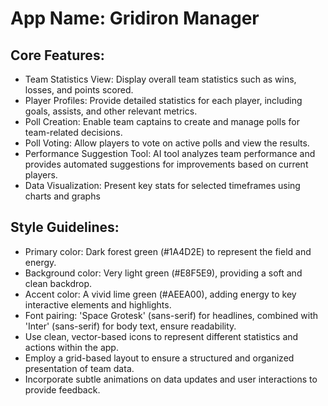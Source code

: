 # **App Name**: Gridiron Manager

## Core Features:

- Team Statistics View: Display overall team statistics such as wins, losses, and points scored.
- Player Profiles: Provide detailed statistics for each player, including goals, assists, and other relevant metrics.
- Poll Creation: Enable team captains to create and manage polls for team-related decisions.
- Poll Voting: Allow players to vote on active polls and view the results.
- Performance Suggestion Tool: AI tool analyzes team performance and provides automated suggestions for improvements based on current players.
- Data Visualization: Present key stats for selected timeframes using charts and graphs

## Style Guidelines:

- Primary color: Dark forest green (#1A4D2E) to represent the field and energy.
- Background color: Very light green (#E8F5E9), providing a soft and clean backdrop.
- Accent color: A vivid lime green (#AEEA00), adding energy to key interactive elements and highlights.
- Font pairing: 'Space Grotesk' (sans-serif) for headlines, combined with 'Inter' (sans-serif) for body text, ensure readability.
- Use clean, vector-based icons to represent different statistics and actions within the app.
- Employ a grid-based layout to ensure a structured and organized presentation of team data.
- Incorporate subtle animations on data updates and user interactions to provide feedback.